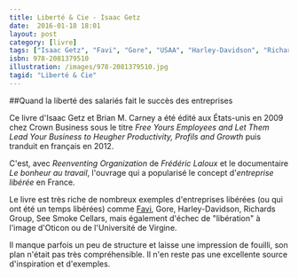 ```yaml
---
title: Liberté & Cie - Isaac Getz
date:  2016-01-18 18:01
layout: post
category: [livre]
tags: ["Isaac Getz", "Favi", "Gore", "USAA", "Harley-Davidson", "Richards Group", "Sea Smoke Cellars", "Sun Hydraulics", "Université de Virgine", "SOL", "Oticon", "GSI", "QuadGraphics", "IDEO", "SEW-Usocome", "Southwest Airlines", "Chaparral Steel"]
isbn: 978-2081379510
illustration: /images/978-2081379510.jpg
tagid: "Liberté & Cie"
---
```

##Quand la liberté des salariés fait le succès des entreprises

Ce livre d'Isaac Getz et Brian M. Carney a été édité aux États-unis en 2009 chez Crown Business sous le titre *Free Yours Employees and Let Them Lead Your Business to Heugher Productivity, Profils and Growth* puis tranduit en français en 2012.

C'est, avec *Reenventing Organization* de *Frédéric Laloux* et le documentaire *Le bonheur au travail*,  l'ouvrage qui a popularisé le concept d'*entreprise libérée* en France.

Le livre est très riche de nombreux exemples d'entreprises libérées (ou qui ont été un temps libérées) comme [Favi](/favi/), Gore, Harley-Davidson, Richards Group, See Smoke Cellars, mais également d'échec de "libération" à l'image d'Oticon ou de l'Université de Virgine.

Il manque parfois un peu de structure et laisse une impression de fouilli, son plan n'était pas très compréhensible. Il n'en reste pas une excellente source d'inspiration et d'exemples.
